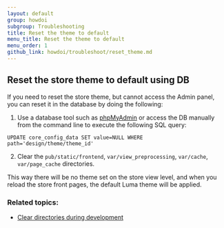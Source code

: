 ```yaml
---
layout: default
group: howdoi
subgroup: Troubleshooting
title: Reset the theme to default
menu_title: Reset the theme to default
menu_order: 1
github_link: howdoi/troubleshoot/reset_theme.md
---
```


## Reset the store theme to default using DB

If you need to reset the store theme, but cannot access the Admin panel, you can reset it in the database by doing the following:

1. Use a database tool such as [phpMyAdmin]({{site.gdeurl}}/install-gde/prereq/optional.html#install-optional-phpmyadmin) or access the DB manually from the command line to execute the following SQL query: 
```
UPDATE core_config_data SET value=NULL WHERE path='design/theme/theme_id'
```

2. Clear the `pub/static/frontend`, `var/view_preprocessing`, `var/cache`, `var/page_cache` directories. 

This way there will be no theme set on the store view level, and when you reload the store front pages, the default Luma theme will be applied.

### Related topics:

- [Clear directories during development]({{site.gdeurl}}howdoi/php/php_clear-dirs.html)


